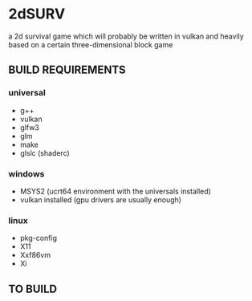 # 2dSURV
a 2d survival game which will probably be written in vulkan and heavily based on a certain three-dimensional block game

## BUILD REQUIREMENTS

### universal
- g++
- vulkan
- glfw3
- glm
- make
- glslc (shaderc)

### windows
- MSYS2 (ucrt64 environment with the universals installed)
- vulkan installed (gpu drivers are usually enough)

### linux
- pkg-config
- X11
- Xxf86vm
- Xi

## TO BUILD

